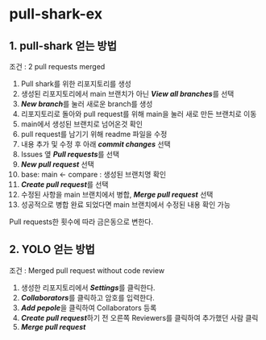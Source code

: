 # pull-shark-ex

## 1. pull-shark 얻는 방법  <br>
  
조건 : 2 pull requests merged  

1. Pull shark를 위한 리포지토리를 생성
2. 생성된 리포지토리에서 main 브랜치가 아닌 ***View all branches***를 선택
3. ***New branch***를 눌러 새로운 branch를 생성
4. 리포지토리로 돌아와 pull request를 위해 main을 눌러 새로 만든 브랜치로 이동
5. main에서 생성된 브랜치로 넘어온것 확인
6. pull request를 남기기 위해 readme 파일을 수정
7. 내용 추가 및 수정 후 아래 ***commit changes*** 선택
8. Issues 옆 ***Pull requests***를 선택
9. ***New pull request*** 선택
10. base: main <- compare : 생성된 브랜치명  확인
11. ***Create pull request***를 선택
12. 수정된 사항을 main 브랜치에서 병합, ***Merge pull request*** 선택
13. 성공적으로 병합 완료 되었다면 main 브랜치에서 수정된 내용 확인 가능


Pull requests한 횟수에 따라 금은동으로 변한다.


## 2. YOLO 얻는 방법

조건 : Merged pull request without code review

1. 생성한 리포지토리에서 ***Settings***를 클릭한다.
2. ***Collaborators***를 클릭하고 암호를 입력한다.
3. ***Add pepole***을 클릭하여 Collaborators 등록
4. ***Create pull request***하기 전 오른쪽 Reviewers를 클릭하여 추가했던 사람 클릭
5. ***Merge pull request***

